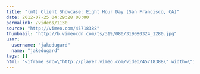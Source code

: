 ```yaml
---
title: "(mt) Client Showcase: Eight Hour Day (San Francisco, CA)"
date: 2012-07-25 04:29:28 00:00
permalink: /videos/1130
source: "http://vimeo.com/45718388"
thumbnail: "http://b.vimeocdn.com/ts/319/080/319080324_1280.jpg"
user:
  username: "jakedugard"
  name: "jakedugard"
tags: []
html: "<iframe src=\"http://player.vimeo.com/video/45718388\" width=\"1280\" height=\"720\" frameborder=\"0\" webkitAllowFullScreen mozallowfullscreen allowFullScreen></iframe>"
---
```


